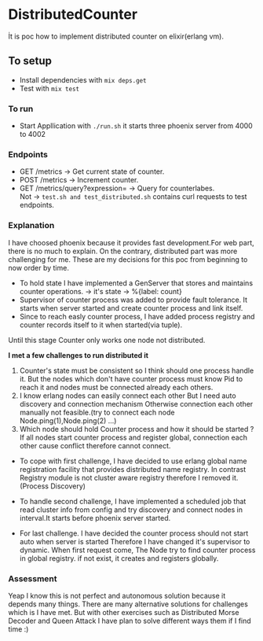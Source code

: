 # DistributedCounter
İt is poc how to implement distributed counter on elixir(erlang vm).

## To setup
  * Install dependencies with `mix deps.get`
  * Test with  `mix test`

### To run 
 * Start Appllication with `./run.sh` it starts three phoenix server from 4000 to 4002
 
### Endpoints
* GET   /metrics                                           -> Get current state of counter.
* POST  /metrics                                           -> Increment counter.
* GET   /metrics/query?expression=                         -> Query for counterlabes.
<br> Not -> `test.sh and test_distributed.sh` contains curl requests to test endpoints.


### Explanation 
I have choosed phoenix because it provides fast development.For web part, there is no much to explain. On the contrary, distributed part was more challenging for me. These are my decisions for this poc from beginning to now order by time.

* To hold state I have implemented a GenServer that stores and maintains counter operations.
 -> it's state -> %{label: count}
* Supervisor of counter process was added to provide fault tolerance. It starts when server started and create counter process and link itself.
* Since to reach easly counter process, I have added process registry and counter records itself to it  when  started(via tuple).

Until this stage Counter only works one node not distributed.

**I met a few challenges to run distributed it**

1. Counter's state must be consistent so I think should one process handle it. But the nodes which don't have counter process must know Pid to reach it and nodes must be connected already each others.
2. I know erlang nodes can easily connect each other But I need auto discovery and connection mechanism Otherwise connection each other manually not feasible.(try to connect each node Node.ping(1),Node.ping(2) ...) 
3. Which node should hold Counter process and how it should be started ? If all nodes start counter process and register global, connection each other cause conflict therefore cannot connect.

* To cope with first challenge, I have decided to use erlang global name registration facility that provides distributed name registry. In contrast Registry module is not cluster aware registry therefore I removed it.(Process Discovery)

* To handle second challenge, I have implemented a scheduled job that read cluster info from config and try discovery and connect nodes in interval.It starts before phoenix server started.

* For last challenge. I have decided the counter process should not start auto when server is started Therefore I have changed it's supervisor to dynamic. When first request come, The Node try to find counter process in global registry. if not exist, it creates and registers globally.

### Assessment
Yeap I know this is not perfect and autonomous solution because it depends many things.
There are many alternative solutions for challenges which is I have met. But with other exercises such as Distributed Morse Decoder and Queen Attack I have plan to solve different ways them if I find time :)
